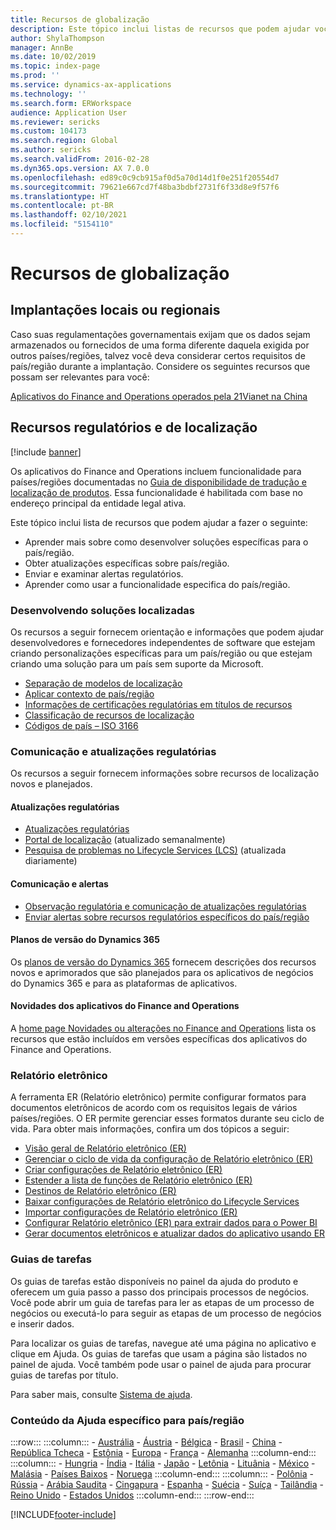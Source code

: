 ```yaml
---
title: Recursos de globalização
description: Este tópico inclui listas de recursos que podem ajudar você a aprender mais sobre funcionalidades e ofertas específicas de país/região.
author: ShylaThompson
manager: AnnBe
ms.date: 10/02/2019
ms.topic: index-page
ms.prod: ''
ms.service: dynamics-ax-applications
ms.technology: ''
ms.search.form: ERWorkspace
audience: Application User
ms.reviewer: sericks
ms.custom: 104173
ms.search.region: Global
ms.author: sericks
ms.search.validFrom: 2016-02-28
ms.dyn365.ops.version: AX 7.0.0
ms.openlocfilehash: ed89c0c9cb915af0d5a70d14d1f0e251f20554d7
ms.sourcegitcommit: 79621e667cd7f48ba3bdbf2731f6f33d8e9f57f6
ms.translationtype: HT
ms.contentlocale: pt-BR
ms.lasthandoff: 02/10/2021
ms.locfileid: "5154110"
---
```

# <a name="globalization-resources"></a>Recursos de globalização

## <a name="local-and-regional-deployments"></a>Implantações locais ou regionais
Caso suas regulamentações governamentais exijam que os dados sejam armazenados ou fornecidos de uma forma diferente daquela exigida por outros países/regiões, talvez você deva considerar certos requisitos de país/região durante a implantação. Considere os seguintes recursos que possam ser relevantes para você:

[Aplicativos do Finance and Operations operados pela 21Vianet na China](https://docs.microsoft.com/dynamics365/unified-operations/dev-itpro/deployment/china-local-deployment)

## <a name="localization-and-regulatory-features"></a>Recursos regulatórios e de localização

[!include [banner](../includes/banner.md)]

Os aplicativos do Finance and Operations incluem funcionalidade para países/regiões documentadas no [Guia de disponibilidade de tradução e localização de produtos](https://aka.ms/dynamics_365_international_availability_deck). Essa funcionalidade é habilitada com base no endereço principal da entidade legal ativa. 

Este tópico inclui lista de recursos que podem ajudar a fazer o seguinte: 
- Aprender mais sobre como desenvolver soluções específicas para o país/região.
- Obter atualizações específicas sobre país/região.
- Enviar e examinar alertas regulatórios.
- Aprender como usar a funcionalidade especifica do país/região.

### <a name="developing-localized-solutions"></a>Desenvolvendo soluções localizadas
Os recursos a seguir fornecem orientação e informações que podem ajudar desenvolvedores e fornecedores independentes de software que estejam criando personalizações específicas para um país/região ou que estejam criando uma solução para um país sem suporte da Microsoft.
-   [Separação de modelos de localização](separate-localization-models.md)
-   [Aplicar contexto de país/região](apply-country-context.md)
-   [Informações de certificações regulatórias em títulos de recursos](regulatory-certifications.md)
-   [Classificação de recursos de localização](classify-localization-features.md)
-   [Códigos de país – ISO 3166](https://www.iso.org/iso-3166-country-codes.html)

### <a name="regulatory-updates-and-communication"></a>Comunicação e atualizações regulatórias
Os recursos a seguir fornecem informações sobre recursos de localização novos e planejados. 

#### <a name="regulatory-updates"></a>Atualizações regulatórias
-   [Atualizações regulatórias](../../../finance/localizations/regulatory-updates.md)
-   [Portal de localização](https://docs.microsoft.com/dynamics/s-e/) (atualizado semanalmente)
-   [Pesquisa de problemas no Lifecycle Services (LCS)](../lifecycle-services/issue-search-lcs.md) (atualizada diariamente)

#### <a name="communication-and-alerts"></a>Comunicação e alertas
-   [Observação regulatória e comunicação de atualizações regulatórias](regulatory-watch-communication.md)
-   [Enviar alertas sobre recursos regulatórios específicos do país/região](submit-localization-alerts.md)

#### <a name="dynamics-365-release-plans"></a>Planos de versão do Dynamics 365
Os [planos de versão do Dynamics 365](https://docs.microsoft.com/business-applications-release-notes/) fornecem descrições dos recursos novos e aprimorados que são planejados para os aplicativos de negócios do Dynamics 365 e para as plataformas de aplicativos. 

#### <a name="finance-and-operations-apps-whats-new"></a>Novidades dos aplicativos do Finance and Operations
A [home page Novidades ou alterações no Finance and Operations](../../fin-ops/get-started/whats-new-changed.md) lista os recursos que estão incluídos em versões específicas dos aplicativos do Finance and Operations.

### <a name="electronic-reporting"></a>Relatório eletrônico
A ferramenta ER (Relatório eletrônico) permite configurar formatos para documentos eletrônicos de acordo com os requisitos legais de vários países/regiões. O ER permite gerenciar esses formatos durante seu ciclo de vida. Para obter mais informações, confira um dos tópicos a seguir:
-   [Visão geral de Relatório eletrônico (ER)](../analytics/general-electronic-reporting.md)
-   [Gerenciar o ciclo de vida da configuração de Relatório eletrônico (ER)](../analytics/general-electronic-reporting-manage-configuration-lifecycle.md)
-   [Criar configurações de Relatório eletrônico (ER)](../analytics/electronic-reporting-configuration.md)
-   [Estender a lista de funções de Relatório eletrônico (ER)](../analytics/general-electronic-reporting-formulas-list-extension.md)
-   [Destinos de Relatório eletrônico (ER)](../analytics/electronic-reporting-destinations.md)
-   [Baixar configurações de Relatório eletrônico do Lifecycle Services](../analytics/download-electronic-reporting-configuration-lcs.md)
-   [Importar configurações de Relatório eletrônico (ER)](../analytics/electronic-reporting-import-ger-configurations.md)
-   [Configurar Relatório eletrônico (ER) para extrair dados para o Power BI](../analytics/general-electronic-reporting-report-configuration-get-data-powerbi.md)
-   [Gerar documentos eletrônicos e atualizar dados do aplicativo usando ER](../analytics/generate-electronic-documents-update-application-data.md)

### <a name="task-guides"></a>Guias de tarefas
Os guias de tarefas estão disponíveis no painel da ajuda do produto e oferecem um guia passo a passo dos principais processos de negócios. Você pode abrir um guia de tarefas para ler as etapas de um processo de negócios ou executá-lo para seguir as etapas de um processo de negócios e inserir dados.

Para localizar os guias de tarefas, navegue até uma página no aplicativo e clique em Ajuda. Os guias de tarefas que usam a página são listados no painel de ajuda. Você também pode usar o painel de ajuda para procurar guias de tarefas por título.

Para saber mais, consulte [Sistema de ajuda](../../fin-ops/get-started/help-overview.md#task-guides).


### <a name="countryregion-specific-help-content"></a>Conteúdo da Ajuda específico para país/região
:::row:::
    :::column:::
        - [Austrália](../../../finance/localizations/australia.md)
        - [Áustria](../../../finance/localizations/austria.md)
        - [Bélgica](../../../finance/localizations/belgium.md)
        - [Brasil](../../../finance/localizations/brazil.md)
        - [China](../../../finance/localizations/china.md)
        - [República Tcheca](../../../finance/localizations/czech-republic.md)
        - [Estônia](../../../finance/localizations/estonia.md)
        - [Europa](../../../finance/localizations/europe.md)
        - [França](../../../finance/localizations/france.md)
        - [Alemanha](../../../finance/localizations/germany.md)
    :::column-end:::
    :::column:::
        - [Hungria](../../../finance/localizations/hungary.md)
        - [Índia](../../../finance/localizations/india.md)
        - [Itália](../../../finance/localizations/italy.md)
        - [Japão](../../../finance/localizations/japan.md)
        - [Letônia](../../../finance/localizations/latvia.md)
        - [Lituânia](../../../finance/localizations/lithuania.md)
        - [México](../../../finance/localizations/mexico.md)
        - [Malásia](../../../finance/localizations/malaysia.md)
        - [Países Baixos](../../../finance/localizations/netherlands.md)
        - [Noruega](../../../finance/localizations/norway.md)
    :::column-end:::
    :::column:::
        - [Polônia](../../../finance/localizations/poland.md)
        - [Rússia](../../../finance/localizations/russia.md)
        - [Arábia Saudita](../../../finance/localizations/saudi-arabia.md)
        - [Cingapura](../../../finance/localizations/singapore.md)
        - [Espanha](../../../finance/localizations/spain.md)
        - [Suécia](../../../finance/localizations/sweden.md)
        - [Suíça](../../../finance/localizations/switzerland.md)
        - [Tailândia](../../../finance/localizations/thailand.md)
        - [Reino Unido](../../../finance/localizations/united-kingdom.md)
        - [Estados Unidos](../../../finance/localizations/united-states.md)
    :::column-end:::
:::row-end:::








[!INCLUDE[footer-include](../../../includes/footer-banner.md)]